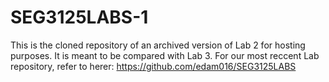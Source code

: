 # SEG3125LABS-1

This is the cloned repository of an archived version of Lab 2 for hosting purposes. It is meant to be compared with Lab 3. For our most reccent Lab repository, refer to herer: https://github.com/edam016/SEG3125LABS

